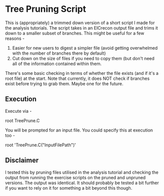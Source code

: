 # Tree Pruning Script

This is (appropriately) a trimmed down version of a short script I made for the analysis tutorials. The script takes in an EICrecon output file and trims it down to a smaller subset of branches. This might be useful for a few reasons -

1. Easier for new users to digest a simpler file (avoid getting overwhelmed with the number of branches there by default)
2. Cut down on the size of files if you need to copy them (but don't need all of the information contained within them.

There's some basic checking in terms of whether the file exists (and if it's a root file) at the start. Note that currently, it does NOT check if branches exist before trying to grab them. Maybe one for the future.

## Execution

Execute via -

root TreePrune.C

You will be prompted for an input file. You could specify this at execution too -

root 'TreePrune.C("InputFilePath")'

## Disclaimer

I tested this by pruning files utilised in the analysis tutorial and checking the output from running the exercise scripts on the pruned and unpruned versions. The output was identical. It should probably be tested a bit further if you want to rely on it for something a bit beyond this though.